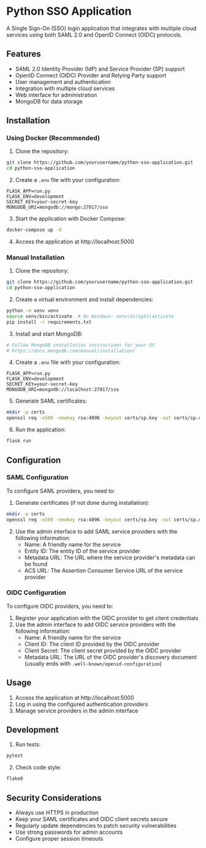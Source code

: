 # Python SSO Application

A Single Sign-On (SSO) login application that integrates with multiple cloud services using both SAML 2.0 and OpenID Connect (OIDC) protocols.

## Features

- SAML 2.0 Identity Provider (IdP) and Service Provider (SP) support
- OpenID Connect (OIDC) Provider and Relying Party support
- User management and authentication
- Integration with multiple cloud services
- Web interface for administration
- MongoDB for data storage

## Installation

### Using Docker (Recommended)

1. Clone the repository:
```bash
git clone https://github.com/yourusername/python-sso-application.git
cd python-sso-application
```

2. Create a `.env` file with your configuration:
```
FLASK_APP=run.py
FLASK_ENV=development
SECRET_KEY=your-secret-key
MONGODB_URI=mongodb://mongo:27017/sso
```

3. Start the application with Docker Compose:
```bash
docker-compose up -d
```

4. Access the application at http://localhost:5000

### Manual Installation

1. Clone the repository:
```bash
git clone https://github.com/yourusername/python-sso-application.git
cd python-sso-application
```

2. Create a virtual environment and install dependencies:
```bash
python -m venv venv
source venv/bin/activate  # On Windows: venv\Scripts\activate
pip install -r requirements.txt
```

3. Install and start MongoDB:
```bash
# Follow MongoDB installation instructions for your OS
# https://docs.mongodb.com/manual/installation/
```

4. Create a `.env` file with your configuration:
```
FLASK_APP=run.py
FLASK_ENV=development
SECRET_KEY=your-secret-key
MONGODB_URI=mongodb://localhost:27017/sso
```

5. Generate SAML certificates:
```bash
mkdir -p certs
openssl req -x509 -newkey rsa:4096 -keyout certs/sp.key -out certs/sp.crt -days 365 -nodes
```

6. Run the application:
```bash
flask run
```

## Configuration

### SAML Configuration

To configure SAML providers, you need to:

1. Generate certificates (if not done during installation):
```bash
mkdir -p certs
openssl req -x509 -newkey rsa:4096 -keyout certs/sp.key -out certs/sp.crt -days 365 -nodes
```

2. Use the admin interface to add SAML service providers with the following information:
   - Name: A friendly name for the service
   - Entity ID: The entity ID of the service provider
   - Metadata URL: The URL where the service provider's metadata can be found
   - ACS URL: The Assertion Consumer Service URL of the service provider

### OIDC Configuration

To configure OIDC providers, you need to:

1. Register your application with the OIDC provider to get client credentials
2. Use the admin interface to add OIDC service providers with the following information:
   - Name: A friendly name for the service
   - Client ID: The client ID provided by the OIDC provider
   - Client Secret: The client secret provided by the OIDC provider
   - Metadata URL: The URL of the OIDC provider's discovery document (usually ends with `.well-known/openid-configuration`)

## Usage

1. Access the application at http://localhost:5000
2. Log in using the configured authentication providers
3. Manage service providers in the admin interface

## Development

1. Run tests:
```bash
pytest
```

2. Check code style:
```bash
flake8
```

## Security Considerations

- Always use HTTPS in production
- Keep your SAML certificates and OIDC client secrets secure
- Regularly update dependencies to patch security vulnerabilities
- Use strong passwords for admin accounts
- Configure proper session timeouts
